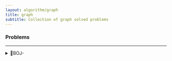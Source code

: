 ```yaml
---
layout: algorithm/graph
title: graph
subtitle: Collection of graph solved problems 
---
```



### Problems
---
>
<details>
<summary>📝BOJ-</summary>
<div markdown="1">
</div>
</details>

 